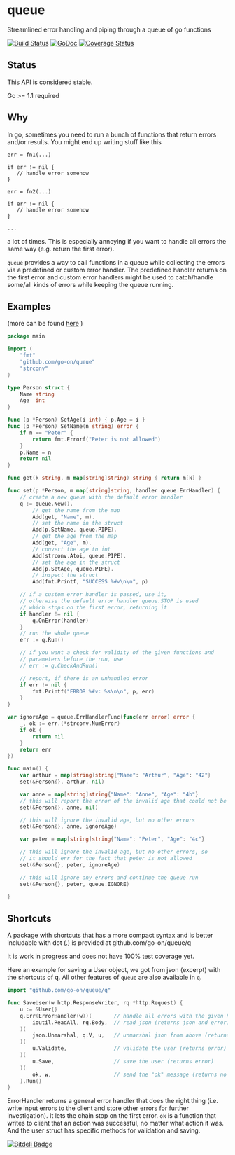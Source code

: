 queue
=====

Streamlined error handling and piping through a queue of go functions

[![Build Status](https://secure.travis-ci.org/go-on/queue.png)](http://travis-ci.org/go-on/queue) [![GoDoc](https://godoc.org/github.com/go-on/queue?status.png)](http://godoc.org/github.com/go-on/queue) [![Coverage Status](https://img.shields.io/coveralls/go-on/queue.svg)](https://coveralls.io/r/go-on/queue?branch=master)

Status
------
This API is considered stable.

Go >= 1.1 required

Why
---

In go, sometimes you need to run a bunch of functions that return errors and/or results. You might end up writing stuff like this

```
err = fn1(...)

if err != nil {
   // handle error somehow
}

err = fn2(...)

if err != nil {
   // handle error somehow
}

...

```

a lot of times. This is especially annoying if you want to handle all errors the same way (e.g. return the first error).

`queue` provides a way to call functions in a queue while collecting the errors via a predefined or custom error handler. The predefined handler returns on the first error and custom error handlers might be used to catch/handle some/all kinds of errors while keeping the queue running.

Examples
--------

(more can be found [here](https://github.com/go-on/queue/tree/master/examples) )

```go
package main

import (
    "fmt"
    "github.com/go-on/queue"
    "strconv"
)

type Person struct {
    Name string
    Age  int
}

func (p *Person) SetAge(i int) { p.Age = i }
func (p *Person) SetName(n string) error {
    if n == "Peter" {
        return fmt.Errorf("Peter is not allowed")
    }
    p.Name = n
    return nil
}

func get(k string, m map[string]string) string { return m[k] }

func set(p *Person, m map[string]string, handler queue.ErrHandler) {
    // create a new queue with the default error handler
    q := queue.New().
        // get the name from the map
        Add(get, "Name", m).
        // set the name in the struct
        Add(p.SetName, queue.PIPE).
        // get the age from the map
        Add(get, "Age", m).
        // convert the age to int
        Add(strconv.Atoi, queue.PIPE).
        // set the age in the struct
        Add(p.SetAge, queue.PIPE).
        // inspect the struct
        Add(fmt.Printf, "SUCCESS %#v\n\n", p)

    // if a custom error handler is passed, use it,
    // otherwise the default error handler queue.STOP is used
    // which stops on the first error, returning it
    if handler != nil {
        q.OnError(handler)
    }
    // run the whole queue
    err := q.Run()

    // if you want a check for validity of the given functions and
    // parameters before the run, use 
    // err := q.CheckAndRun()

    // report, if there is an unhandled error
    if err != nil {
        fmt.Printf("ERROR %#v: %s\n\n", p, err)
    }
}

var ignoreAge = queue.ErrHandlerFunc(func(err error) error {
    _, ok := err.(*strconv.NumError)
    if ok {
        return nil
    }
    return err
})

func main() {
    var arthur = map[string]string{"Name": "Arthur", "Age": "42"}
    set(&Person{}, arthur, nil)

    var anne = map[string]string{"Name": "Anne", "Age": "4b"}
    // this will report the error of the invalid age that could not be parsed
    set(&Person{}, anne, nil)

    // this will ignore the invalid age, but no other errors
    set(&Person{}, anne, ignoreAge)

    var peter = map[string]string{"Name": "Peter", "Age": "4c"}

    // this will ignore the invalid age, but no other errors, so
    // it should err for the fact that peter is not allowed
    set(&Person{}, peter, ignoreAge)

    // this will ignore any errors and continue the queue run
    set(&Person{}, peter, queue.IGNORE)

}

```

Shortcuts
---------

A package with shortcuts that has a more compact syntax and is better includable with dot (.) is provided at github.com/go-on/queue/q

It is work in progress and does not have 100% test coverage yet.

Here an example for saving a User object, we got from json (excerpt)
with the shortcuts of q. All other features of `queue` are also available in `q`.

```go
import "github.com/go-on/queue/q"

func SaveUser(w http.ResponseWriter, rq *http.Request) {
    u := &User{}
    q.Err(ErrorHandler(w))(       // handle all errors with the given handler
        ioutil.ReadAll, rq.Body,  // read json (returns json and error)
    )(
        json.Unmarshal, q.V, u,   // unmarshal json from above (returns error)
    )(
        u.Validate,               // validate the user (returns error)
    )(
        u.Save,                   // save the user (returns error)
    )(
        ok, w,                    // send the "ok" message (returns no error)
    ).Run()
}
```

ErrorHandler returns a general error handler that does the right thing (i.e. write input errors to the client and store other errors for further investigation). It lets the chain stop on the first error. `ok` is a function that writes to client that an action was successful, no matter what action it was. And the user struct has specific methods for validation and saving.


[![Bitdeli Badge](https://d2weczhvl823v0.cloudfront.net/go-on/queue/trend.png)](https://bitdeli.com/free "Bitdeli Badge")

